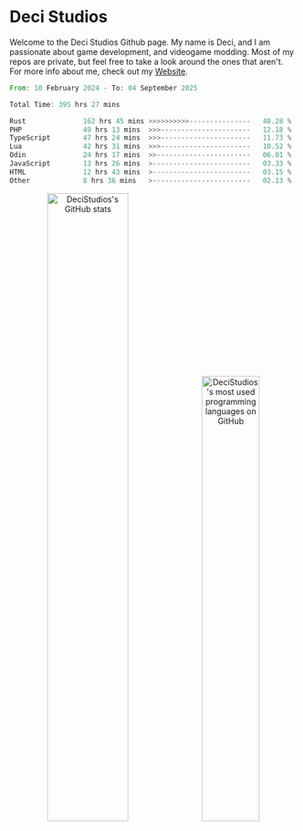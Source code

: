 # Deci Studios
Welcome to the Deci Studios Github page. My name is Deci, and I am passionate about game development, and videogame modding. Most of my repos are private, but feel free to take a look around the ones that aren't.
For more info about me, check out my <a href="https://decidev.co.uk" target="_blank">Website</a>.
<!--START_SECTION:waka-->

```rust
From: 10 February 2024 - To: 04 September 2025

Total Time: 395 hrs 27 mins

Rust              162 hrs 45 mins >>>>>>>>>>---------------   40.28 %
PHP               49 hrs 13 mins  >>>----------------------   12.18 %
TypeScript        47 hrs 24 mins  >>>----------------------   11.73 %
Lua               42 hrs 31 mins  >>>----------------------   10.52 %
Odin              24 hrs 17 mins  >>-----------------------   06.01 %
JavaScript        13 hrs 26 mins  >------------------------   03.33 %
HTML              12 hrs 43 mins  >------------------------   03.15 %
Other             8 hrs 36 mins   >------------------------   02.13 %
```

<!--END_SECTION:waka-->
<p align="center">
  <a href="https://github.com/anuraghazra/github-readme-stats" target="_blank"><img src="https://github-readme-stats.vercel.app/api?username=decistudios&show_icons=true&count_private=true&theme=omni&hide_border=true" alt="DeciStudios's GitHub stats" width="53.1%" /></a>
  <a href="https://github.com/anuraghazra/github-readme-stats" target="_blank"><img width="44.7%" src="https://github-readme-stats.vercel.app/api/top-langs/?username=decistudios&theme=omni&layout=compact&hide_border=true&langs_count=6" alt="DeciStudios's most used programming languages on GitHub" /></a>
</p>


